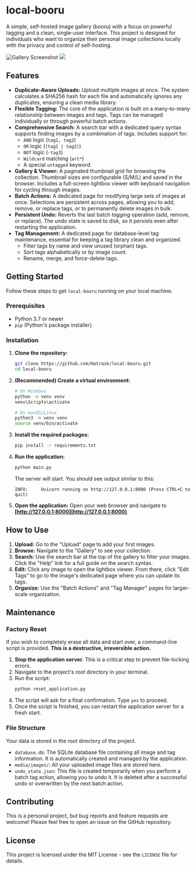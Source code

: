 # local-booru

A simple, self-hosted image gallery (booru) with a focus on powerful tagging and a clean, single-user interface. This project is designed for individuals who want to organize their personal image collections locally with the privacy and control of self-hosting.

![Gallery Screenshot](https://i.ibb.co/KzXXbhrJ/2025-08-04-19-31.jpg)
![](https://i.ibb.co/nNwd88cc/2025-08-04-19-31-1.jpg)

## Features

*   **Duplicate-Aware Uploads:** Upload multiple images at once. The system calculates a SHA256 hash for each file and automatically ignores any duplicates, ensuring a clean media library.
*   **Flexible Tagging:** The core of the application is built on a many-to-many relationship between images and tags. Tags can be managed individually or through powerful batch actions.
*   **Comprehensive Search:** A search bar with a dedicated query syntax supports finding images by a combination of tags. Includes support for:
    *   `AND` logic (`tag1, tag2`)
    *   `OR` logic (`(tag1 | tag2)`)
    *   `NOT` logic (`-tag3`)
    *   `Wildcard` matching (`art*`)
    *   A special `untagged` keyword.
*   **Gallery & Viewer:** A paginated thumbnail grid for browsing the collection. Thumbnail sizes are configurable (S/M/L) and saved in the browser. Includes a full-screen lightbox viewer with keyboard navigation for cycling through images.
*   **Batch Actions:** A dedicated page for modifying large sets of images at once. Selections are persistent across pages, allowing you to add, remove, or replace tags, or to permanently delete images in bulk.
*   **Persistent Undo:** Reverts the last batch *tagging* operation (add, remove, or replace). The undo state is saved to disk, so it persists even after restarting the application.
*   **Tag Management:** A dedicated page for database-level tag maintenance, essential for keeping a tag library clean and organized.
    *   Filter tags by name and view unused (orphan) tags.
    *   Sort tags alphabetically or by image count.
    *   Rename, merge, and force-delete tags.

## Getting Started

Follow these steps to get `local-booru` running on your local machine.

### Prerequisites

*   Python 3.7 or newer
*   `pip` (Python's package installer)

### Installation

1.  **Clone the repository:**
    ```bash
    git clone https://github.com/Hatrask/local-booru.git
    cd local-booru
    ```

2.  **(Recommended) Create a virtual environment:**
    ```bash
    # On Windows
    python -m venv venv
    venv\Scripts\activate
    
    # On macOS/Linux
    python3 -m venv venv
    source venv/bin/activate
    ```

3.  **Install the required packages:**
    ```bash
    pip install -r requirements.txt
    ```

4.  **Run the application:**
    ```bash
    python main.py
    ```
    The server will start. You should see output similar to this:
    ```
    INFO:     Uvicorn running on http://127.0.0.1:8000 (Press CTRL+C to quit)
    ```

5.  **Open the application:**
    Open your web browser and navigate to **[http://127.0.0.1:8000](http://127.0.0.1:8000)**.

## How to Use

1.  **Upload:** Go to the "Upload" page to add your first images.
2.  **Browse:** Navigate to the "Gallery" to see your collection.
3.  **Search:** Use the search bar at the top of the gallery to filter your images. Click the "Help" link for a full guide on the search syntax.
4.  **Edit:** Click any image to open the lightbox viewer. From there, click "Edit Tags" to go to the image's dedicated page where you can update its tags.
5.  **Organize:** Use the "Batch Actions" and "Tag Manager" pages for larger-scale organization.

## Maintenance

### Factory Reset

If you wish to completely erase all data and start over, a command-line script is provided. **This is a destructive, irreversible action.**

1.  **Stop the application server.** This is a critical step to prevent file-locking errors.
2.  Navigate to the project's root directory in your terminal.
3.  Run the script:
    ```bash
    python reset_application.py
    ```
4.  The script will ask for a final confirmation. Type `yes` to proceed.
5.  Once the script is finished, you can restart the application server for a fresh start.

### File Structure

Your data is stored in the root directory of the project.

*   `database.db`: The SQLite database file containing all image and tag information. It is automatically created and managed by the application.
*   `media/images/`: All your uploaded image files are stored here.
*   `undo_state.json`: This file is created temporarily when you perform a batch tag action, allowing you to undo it. It is deleted after a successful undo or overwritten by the next batch action.

## Contributing

This is a personal project, but bug reports and feature requests are welcome! Please feel free to open an issue on the GitHub repository.

## License

This project is licensed under the MIT License - see the `LICENSE` file for details.